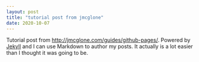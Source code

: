 ```yaml
---
layout: post
title: "tutorial post from jmcglone"
date: 2020-10-07
---
```


Tutorial post from http://jmcglone.com/guides/github-pages/. Powered by [Jekyll](http://jekyllrb.com) and I can use Markdown to author my posts. It actually is a lot easier than I thought it was going to be.
